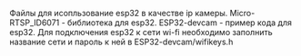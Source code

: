Файлы для исопльзование esp32 в качестве ip камеры.
Micro-RTSP_ID6071 - библиотека для esp32.
ESP32-devcam - пример кода для esp32. 
Для подключения esp32 к сети wi-fi необходимо заполнить название сети и пароль к ней в ESP32-devcam/wifikeys.h
